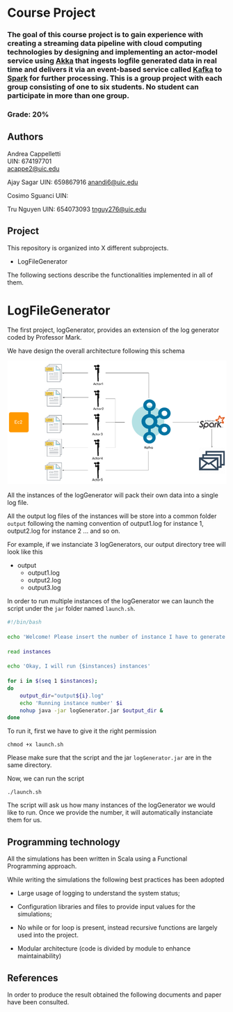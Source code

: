 # Course Project
### The goal of this course project is to gain experience with creating a streaming data pipeline with cloud computing technologies by designing and implementing an actor-model service using [Akka](https://akka.io/) that ingests logfile generated data in real time and delivers it via an event-based service called [Kafka](https://kafka.apache.org/) to [Spark](https://spark.apache.org/) for further processing. This is a group project with each group consisting of one to six students. No student can participate in more than one group.
### Grade: 20%

## Authors
Andrea Cappelletti  
UIN: 674197701   
acappe2@uic.edu

Ajay Sagar
UIN: 659867916
anandi6@uic.edu

Cosimo Sguanci
UIN:

Tru Nguyen
UIN: 654073093
tnguy276@uic.edu

## Project
This repository is organized into X different subprojects.

- LogFileGenerator

The following sections describe the functionalities implemented in all of them.

# LogFileGenerator

The first project, logGenerator, provides an extension of the log generator coded by Professor Mark.

We have design the overall architecture following this schema

![alt text](docs/architecture.png)

All the instances of the logGenerator will pack their own data into a single log file. 

All the output log files of the instances will be store into a common folder <code>output</code> following the naming convention of output1.log for instance 1, output2.log for instance 2 ...  and so on.

For example, if we instanciate 3 logGenerators, our output directory tree will look like this

- output
	- output1.log
	- output2.log
	- output3.log


In order to run multiple instances of the logGenerator we can launch the script under the <code>jar</code> folder named <code>launch.sh</code>.


```bash
#!/bin/bash

echo 'Welcome! Please insert the number of instance I have to generate'

read instances

echo 'Okay, I will run {$instances} instances'

for i in $(seq 1 $instances);
do
    output_dir="output${i}.log"
    echo 'Running instance number' $i
    nohup java -jar logGenerator.jar $output_dir &
done

```

To run it, first we have to give it the right permission

```
chmod +x launch.sh
```
Please make sure that the script and the jar <code>logGenerator.jar</code> are in the same directory.

Now, we can run the script

```
./launch.sh
```

The script will ask us how many instances of the logGenerator we would like to run. Once we provide the number, it will automatically instanciate them for us.





## Programming technology
All the simulations has been written in Scala using a Functional Programming approach.

While writing the simulations the following best practices has been adopted

- Large usage of logging to understand the system status;


- Configuration libraries and files to provide input values for the simulations;


- No while or for loop is present, instead recursive functions are largely used into the project.


- Modular architecture (code is divided by module to enhance maintainability)

## References
In order to produce the result obtained the following documents and paper
have been consulted.
